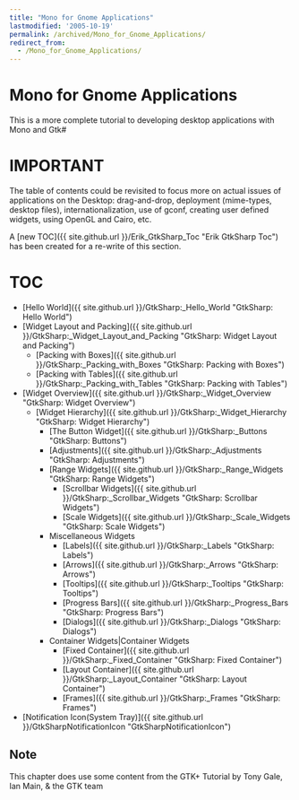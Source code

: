 ```yaml
---
title: "Mono for Gnome Applications"
lastmodified: '2005-10-19'
permalink: /archived/Mono_for_Gnome_Applications/
redirect_from:
  - /Mono_for_Gnome_Applications/
---
```


Mono for Gnome Applications
===========================

 This is a more complete tutorial to developing desktop applications with Mono and Gtk\#

IMPORTANT
=========

The table of contents could be revisited to focus more on actual issues of applications on the Desktop: drag-and-drop, deployment (mime-types, desktop files), internationalization, use of gconf, creating user defined widgets, using OpenGL and Cairo, etc.

A [new TOC]({{ site.github.url }}/Erik_GtkSharp_Toc "Erik GtkSharp Toc") has been created for a re-write of this section.

TOC
===

-   [Hello World]({{ site.github.url }}/GtkSharp:_Hello_World "GtkSharp: Hello World")
-   [Widget Layout and Packing]({{ site.github.url }}/GtkSharp:_Widget_Layout_and_Packing "GtkSharp: Widget Layout and Packing")
    -   [Packing with Boxes]({{ site.github.url }}/GtkSharp:_Packing_with_Boxes "GtkSharp: Packing with Boxes")
    -   [Packing with Tables]({{ site.github.url }}/GtkSharp:_Packing_with_Tables "GtkSharp: Packing with Tables")
-   [Widget Overview]({{ site.github.url }}/GtkSharp:_Widget_Overview "GtkSharp: Widget Overview")
    -   [Widget Hierarchy]({{ site.github.url }}/GtkSharp:_Widget_Hierarchy "GtkSharp: Widget Hierarchy")
        -   [The Button Widget]({{ site.github.url }}/GtkSharp:_Buttons "GtkSharp: Buttons")
        -   [Adjustments]({{ site.github.url }}/GtkSharp:_Adjustments "GtkSharp: Adjustments")
        -   [Range Widgets]({{ site.github.url }}/GtkSharp:_Range_Widgets "GtkSharp: Range Widgets")
            -   [Scrollbar Widgets]({{ site.github.url }}/GtkSharp:_Scrollbar_Widgets "GtkSharp: Scrollbar Widgets")
            -   [Scale Widgets]({{ site.github.url }}/GtkSharp:_Scale_Widgets "GtkSharp: Scale Widgets")
        -   Miscellaneous Widgets
            -   [Labels]({{ site.github.url }}/GtkSharp:_Labels "GtkSharp: Labels")
            -   [Arrows]({{ site.github.url }}/GtkSharp:_Arrows "GtkSharp: Arrows")
            -   [Tooltips]({{ site.github.url }}/GtkSharp:_Tooltips "GtkSharp: Tooltips")
            -   [Progress Bars]({{ site.github.url }}/GtkSharp:_Progress_Bars "GtkSharp: Progress Bars")
            -   [Dialogs]({{ site.github.url }}/GtkSharp:_Dialogs "GtkSharp: Dialogs")
        -   Container Widgets|Container Widgets
            -   [Fixed Container]({{ site.github.url }}/GtkSharp:_Fixed_Container "GtkSharp: Fixed Container")
            -   [Layout Container]({{ site.github.url }}/GtkSharp:_Layout_Container "GtkSharp: Layout Container")
            -   [Frames]({{ site.github.url }}/GtkSharp:_Frames "GtkSharp: Frames")
-   [Notification Icon(System Tray)]({{ site.github.url }}/GtkSharpNotificationIcon "GtkSharpNotificationIcon")

Note
----

This chapter does use some content from the GTK+ Tutorial by Tony Gale, Ian Main, & the GTK team

